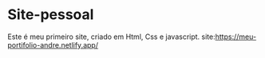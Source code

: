 # Site-pessoal
Este é meu primeiro site, criado em Html, Css e javascript.
site:https://meu-portifolio-andre.netlify.app/
